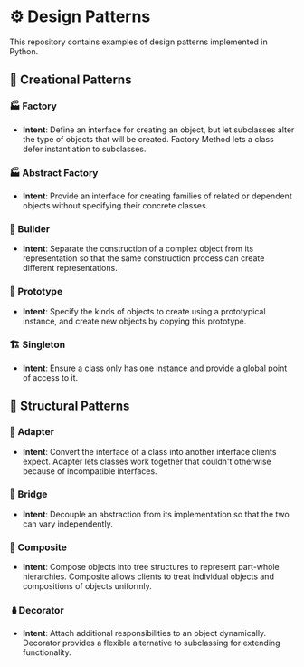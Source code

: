 # ⚙️ Design Patterns

This repository contains examples of design patterns implemented in Python.

## 🔨 Creational Patterns

### 🏭 Factory

- **Intent**: Define an interface for creating an object, but let subclasses alter the
  type of objects that will be created. Factory Method lets a class defer instantiation
  to subclasses.

### 🏭 Abstract Factory

- **Intent**: Provide an interface for creating families of related or dependent objects
  without specifying their concrete classes.

### 🤖 Builder

- **Intent**: Separate the construction of a complex object from its representation so
  that
  the same construction process can create different representations.

### 🔨 Prototype

- **Intent**: Specify the kinds of objects to create using a prototypical instance, and
  create new objects by copying this prototype.

### 🏗️ Singleton

- **Intent**: Ensure a class only has one instance and provide a global point of access
  to it.

## 🔨 Structural Patterns

### 🔌 Adapter

- **Intent**: Convert the interface of a class into another interface clients expect.
  Adapter lets classes work together that couldn't otherwise because of incompatible
  interfaces.

### 🎢 Bridge

- **Intent**: Decouple an abstraction from its implementation so that the two can vary
  independently.

### 🎹 Composite

- **Intent**: Compose objects into tree structures to represent part-whole hierarchies.
  Composite allows clients to treat individual objects and compositions of objects
  uniformly.

### 🪆Decorator

- **Intent**: Attach additional responsibilities to an object dynamically. Decorator
  provides a flexible alternative to subclassing for extending functionality.


